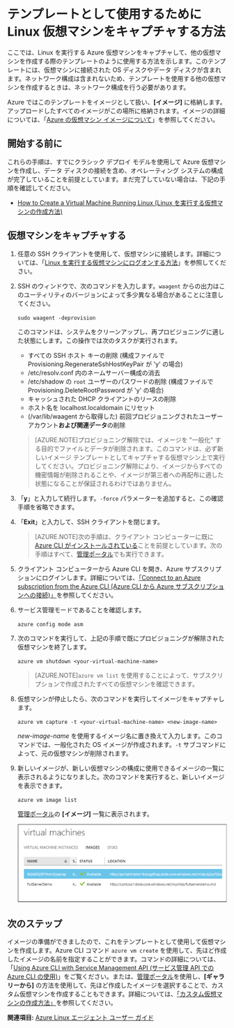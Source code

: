 <properties
	pageTitle="Linux を実行する仮想マシンのイメージのキャプチャ"
	description="Linux を実行する Azure の仮想マシン (VM) のイメージをキャプチャする方法について説明します。"
	services="virtual-machines"
	documentationCenter=""
	authors="dsk-2015"
	manager="timlt"
	editor="tysonn"
	tags="azure-service-management"/>

<tags
	ms.service="virtual-machines"
	ms.workload="infrastructure-services"
	ms.tgt_pltfrm="vm-linux"
	ms.devlang="na"
	ms.topic="article"
	ms.date="07/16/2015"
	ms.author="dkshir"/>


# テンプレートとして使用するために Linux 仮想マシンをキャプチャする方法

ここでは、Linux を実行する Azure 仮想マシンをキャプチャして、他の仮想マシンを作成する際のテンプレートのように使用する方法を示します。このテンプレートには、仮想マシンに接続された OS ディスクやデータ ディスクが含まれます。ネットワーク構成は含まれないため、テンプレートを使用する他の仮想マシンを作成するときは、ネットワーク構成を行う必要があります。

Azure ではこのテンプレートをイメージとして扱い、**[イメージ]** に格納します。アップロードしたすべてのイメージがこの場所に格納されます。イメージの詳細については、「[Azure の仮想マシン イメージについて][]」を参照してください。

## 開始する前に

これらの手順は、すでにクラシック デプロイ モデルを使用して Azure 仮想マシンを作成し、データ ディスクの接続を含め、オペレーティング システムの構成が完了していることを前提としています。まだ完了していない場合は、下記の手順を確認してください。

- [How to Create a Virtual Machine Running Linux (Linux を実行する仮想マシンの作成方法)][]


## 仮想マシンをキャプチャする

1. 任意の SSH クライアントを使用して、仮想マシンに接続します。詳細については、「[Linux を実行する仮想マシンにログオンする方法][]」を参照してください。

2. SSH のウィンドウで、次のコマンドを入力します。`waagent` からの出力はこのユーティリティのバージョンによって多少異なる場合があることに注意してください。

	`sudo waagent -deprovision`

	このコマンドは、システムをクリーンアップし、再プロビジョニングに適した状態にします。この操作では次のタスクが実行されます。

	- すべての SSH ホスト キーの削除 (構成ファイルで Provisioning.RegenerateSshHostKeyPair が 'y' の場合)
	- /etc/resolv.conf 内のネームサーバー構成の消去
	- /etc/shadow の `root` ユーザーのパスワードの削除 (構成ファイルで Provisioning.DeleteRootPassword が 'y' の場合)
	- キャッシュされた DHCP クライアントのリースの削除
	- ホスト名を localhost.localdomain にリセット
	- (/var/lib/waagent から取得した) 前回プロビジョニングされたユーザー アカウント**および関連データ**の削除

	>[AZURE.NOTE]プロビジョニング解除では、イメージを "一般化" する目的でファイルとデータが削除されます。このコマンドは、必ず新しいイメージ テンプレートとしてキャプチャする仮想マシン上で実行してください。プロビジョニング解除により、イメージからすべての機密情報が削除されることや、イメージが第三者への再配布に適した状態になることが保証されるわけではありません。


3. 「**y**」と入力して続行します。`-force` パラメーターを追加すると、この確認手順を省略できます。

4. 「**Exit**」と入力して、SSH クライアントを閉じます。


	>[AZURE.NOTE]次の手順は、クライアント コンピューターに既に [Azure CLI がインストールされている](../xplat-cli-install.md)ことを前提としています。次の手順はすべて、[管理ポータル][]でも実行できます。

5. クライアント コンピューターから Azure CLI を開き、Azure サブスクリプションにログインします。詳細については、[「Connect to an Azure subscription from the Azure CLI (Azure CLI から Azure サブスクリプションへの接続)」](../xplat-cli-connect.md)を参照してください。

6. サービス管理モードであることを確認します。

	`azure config mode asm`

7. 次のコマンドを実行して、上記の手順で既にプロビジョニングが解除された仮想マシンを終了します。

	`azure vm shutdown <your-virtual-machine-name>`

	>[AZURE.NOTE]`azure vm list` を使用することによって、サブスクリプションで作成されたすべての仮想マシンを確認できます。

8. 仮想マシンが停止したら、次のコマンドを実行してイメージをキャプチャします。

	`azure vm capture -t <your-virtual-machine-name> <new-image-name>`

	_new-image-name_ を使用するイメージ名に置き換えて入力します。このコマンドでは、一般化された OS イメージが作成されます。`-t` サブコマンドによって、元の仮想マシンが削除されます。

9.	新しいイメージが、新しい仮想マシンの構成に使用できるイメージの一覧に表示されるようになりました。次のコマンドを実行すると、新しいイメージを表示できます。

	`azure vm image list`

	[管理ポータル][]の **[イメージ]** 一覧に表示されます。

	![イメージのキャプチャの成功](./media/virtual-machines-linux-capture-image/VMCapturedImageAvailable.png)


## 次のステップ
イメージの準備ができましたので、これをテンプレートとして使用して仮想マシンを作成します。Azure CLI コマンド `azure vm create` を使用して、先ほど作成したイメージの名前を指定することができます。コマンドの詳細については、「[Using Azure CLI with Service Management API (サービス管理 API での Azure CLI の使用)](virtual-machines-command-line-tools.md)」をご覧ください。または、[管理ポータル][]を使用し、**[ギャラリーから]** の方法を使用して、先ほど作成したイメージを選択することで、カスタム仮想マシンを作成することもできます。詳細については、[「カスタム仮想マシンの作成方法」][]を参照してください。

**関連項目:** [Azure Linux エージェント ユーザー ガイド](virtual-machines-linux-agent-user-guide.md)

[管理ポータル]: http://manage.windowsazure.com
[Linux を実行する仮想マシンにログオンする方法]: virtual-machines-linux-how-to-log-on.md
[Azure の仮想マシン イメージについて]: http://msdn.microsoft.com/library/azure/dn790290.aspx
[「カスタム仮想マシンの作成方法」]: virtual-machines-create-custom.md
[How to Attach a Data Disk to a Virtual Machine]: storage-windows-attach-disk.md
[How to Create a Virtual Machine Running Linux (Linux を実行する仮想マシンの作成方法)]: virtual-machines-linux-tutorial.md

<!---HONumber=August15_HO8-->
